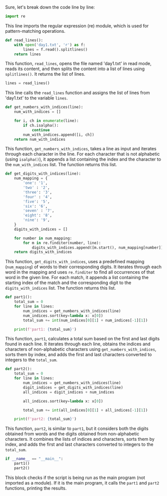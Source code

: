 Sure, let's break down the code line by line:

```python
import re
```
This line imports the regular expression (re) module, which is used for pattern-matching operations.

```python
def read_lines():
    with open('day1.txt', 'r') as f:
        lines = f.read().splitlines()
    return lines
```
This function, `read_lines`, opens the file named 'day1.txt' in read mode, reads its content, and then splits the content into a list of lines using `splitlines()`. It returns the list of lines.

```python
lines = read_lines()
```
This line calls the `read_lines` function and assigns the list of lines from 'day1.txt' to the variable `lines`.

```python
def get_numbers_with_indices(line):
    num_with_indices = []

    for i, ch in enumerate(line):
        if ch.isalpha():
            continue
        num_with_indices.append([i, ch])
    return num_with_indices
```
This function, `get_numbers_with_indices`, takes a line as input and iterates through each character in the line. For each character that is not alphabetic (using `isalpha()`), it appends a list containing the index and the character to the `num_with_indices` list. The function returns this list.

```python
def get_digits_with_indices(line):
    num_mapping = {
        'one': '1',
        'two' : '2',
        'three': '3',
        'four' : '4',
        'five': '5',
        'six': '6',
        'seven' : '7',
        'eight': '8',
        'nine': '9',
    }
    digits_with_indices = []

    for number in num_mapping:
        for m in re.finditer(number, line):
            digits_with_indices.append([m.start(), num_mapping[number]])
    return digits_with_indices
```
This function, `get_digits_with_indices`, uses a predefined mapping (`num_mapping`) of words to their corresponding digits. It iterates through each word in the mapping and uses `re.finditer` to find all occurrences of that word in the given line. For each match, it appends a list containing the starting index of the match and the corresponding digit to the `digits_with_indices` list. The function returns this list.

```python
def part1():
    total_sum = 0
    for line in lines:
        num_indices = get_numbers_with_indices(line)
        num_indices.sort(key=lambda x: x[0])
        total_sum += int(num_indices[0][1] + num_indices[-1][1])

    print(f'part1: {total_sum}')
```
This function, `part1`, calculates a total sum based on the first and last digits found in each line. It iterates through each line, obtains the indices and characters of non-alphabetic characters using `get_numbers_with_indices`, sorts them by index, and adds the first and last characters converted to integers to the `total_sum`.

```python
def part2():
    total_sum = 0
    for line in lines:
        num_indices = get_numbers_with_indices(line)
        digit_indices = get_digits_with_indices(line)
        all_indices = digit_indices + num_indices

        all_indices.sort(key=lambda x: x[0])

        total_sum += int(all_indices[0][1] + all_indices[-1][1])

    print(f'part2: {total_sum}')
```
This function, `part2`, is similar to `part1`, but it considers both the digits obtained from words and the digits obtained from non-alphabetic characters. It combines the lists of indices and characters, sorts them by index, and adds the first and last characters converted to integers to the `total_sum`.

```python
if __name__ == "__main__":
    part1()
    part2()
```
This block checks if the script is being run as the main program (not imported as a module). If it is the main program, it calls the `part1` and `part2` functions, printing the results.
